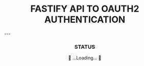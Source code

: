 <h1 align='center'> FASTIFY API TO OAUTH2 AUTHENTICATION </h1>
---
<h3 align='center'> STATUS</h3>
<p align='center'>🚧 ...Loading... 🚧</p>